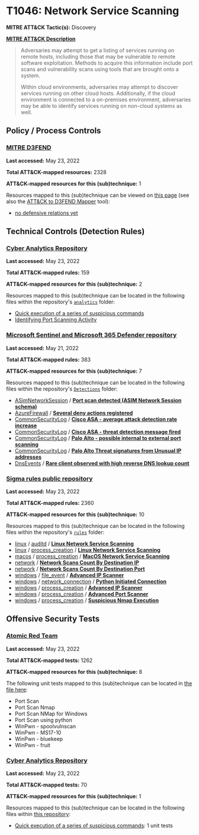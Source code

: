 # T1046: Network Service Scanning
**MITRE ATT&CK Tactic(s):** Discovery

**[MITRE ATT&CK Description](https://attack.mitre.org/techniques/T1046)**
<blockquote>Adversaries may attempt to get a listing of services running on remote hosts, including those that may be vulnerable to remote software exploitation. Methods to acquire this information include port scans and vulnerability scans using tools that are brought onto a system. 

Within cloud environments, adversaries may attempt to discover services running on other cloud hosts. Additionally, if the cloud environment is connected to a on-premises environment, adversaries may be able to identify services running on non-cloud systems as well.</blockquote>

## Policy / Process Controls
### [MITRE D3FEND](https://d3fend.mitre.org/)
**Last accessed:** May 23, 2022

**Total ATT&CK-mapped resources:** 2328

**ATT&CK-mapped resources for this (sub)technique:** 1

Resources mapped to this (sub)technique can be viewed on [this page](https://d3fend.mitre.org/) (see also the [ATT&CK to D3FEND Mapper](https://d3fend.mitre.org/tools/attack-mapper) tool):

* [no defensive relations yet](https://d3fend.mitre.org/technique/d3f:nodefensiverelationsyet)

## Technical Controls (Detection Rules)
### [Cyber Analytics Repository](https://car.mitre.org)
**Last accessed:** May 23, 2022

**Total ATT&CK-mapped rules:** 159

**ATT&CK-mapped resources for this (sub)technique:** 2

Resources mapped to this (sub)technique can be located in the following files within the repository's <code>[analytics](https://github.com/mitre-attack/car/blob/master/analytics)</code> folder:

* [Quick execution of a series of suspicious commands](https://github.com/mitre-attack/car/tree/master/analytics/CAR-2013-04-002.yaml)
* [Identifying Port Scanning Activity](https://github.com/mitre-attack/car/tree/master/analytics/CAR-2021-01-001.yaml)

### [Microsoft Sentinel and Microsoft 365 Defender repository](https://github.com/Azure/Azure-Sentinel)
**Last accessed:** May 21, 2022

**Total ATT&CK-mapped rules:** 383

**ATT&CK-mapped resources for this (sub)technique:** 7

Resources mapped to this (sub)technique can be located in the following files within the repository's <code>[Detections](https://github.com/Azure/Azure-Sentinel/tree/master/Detections)</code> folder:

* [ASimNetworkSession](https://github.com/Azure/Azure-Sentinel/tree/master/Detections/ASimNetworkSession/) / **[Port scan detected  (ASIM Network Session schema)](https://github.com/Azure/Azure-Sentinel/blob/master/Detections/ASimNetworkSession/PortScan.yaml)**
* [AzureFirewall](https://github.com/Azure/Azure-Sentinel/tree/master/Detections/AzureFirewall/) / **[Several deny actions registered](https://github.com/Azure/Azure-Sentinel/blob/master/Detections/AzureFirewall/SeveralDenyActionsRegistered.yaml)**
* [CommonSecurityLog](https://github.com/Azure/Azure-Sentinel/tree/master/Detections/CommonSecurityLog/) / **[Cisco ASA - average attack detection rate increase](https://github.com/Azure/Azure-Sentinel/blob/master/Detections/CommonSecurityLog/CiscoASA-AvgAttackDetectRateIncrease.yaml)**
* [CommonSecurityLog](https://github.com/Azure/Azure-Sentinel/tree/master/Detections/CommonSecurityLog/) / **[Cisco ASA - threat detection message fired](https://github.com/Azure/Azure-Sentinel/blob/master/Detections/CommonSecurityLog/CiscoASA-ThreatDetectionMessage.yaml)**
* [CommonSecurityLog](https://github.com/Azure/Azure-Sentinel/tree/master/Detections/CommonSecurityLog/) / **[Palo Alto - possible internal to external port scanning](https://github.com/Azure/Azure-Sentinel/blob/master/Detections/CommonSecurityLog/PaloAlto-PortScanning.yaml)**
* [CommonSecurityLog](https://github.com/Azure/Azure-Sentinel/tree/master/Detections/CommonSecurityLog/) / **[Palo Alto Threat signatures from Unusual IP addresses](https://github.com/Azure/Azure-Sentinel/blob/master/Detections/CommonSecurityLog/PaloAlto-UnusualThreatSignatures.yaml)**
* [DnsEvents](https://github.com/Azure/Azure-Sentinel/tree/master/Detections/DnsEvents/) / **[Rare client observed with high reverse DNS lookup count](https://github.com/Azure/Azure-Sentinel/blob/master/Detections/DnsEvents/DNS_HighReverseDNSCount_detection.yaml)**

### [Sigma rules public repository](https://github.com/SigmaHQ/sigma)
**Last accessed:** May 23, 2022

**Total ATT&CK-mapped rules:** 2360

**ATT&CK-mapped resources for this (sub)technique:** 10

Resources mapped to this (sub)technique can be located in the following files within the repository's <code>[rules](https://github.com/SigmaHQ/sigma/tree/master/rules)</code> folder:

* [linux](https://github.com/SigmaHQ/sigma/tree/master/rules/linux/) / [auditd](https://github.com/SigmaHQ/sigma/tree/master/rules/linux/auditd/) / **[Linux Network Service Scanning](https://github.com/SigmaHQ/sigma/blob/master/rules/linux/auditd/lnx_auditd_network_service_scanning.yml)**
* [linux](https://github.com/SigmaHQ/sigma/tree/master/rules/linux/) / [process_creation](https://github.com/SigmaHQ/sigma/tree/master/rules/linux/process_creation/) / **[Linux Network Service Scanning](https://github.com/SigmaHQ/sigma/blob/master/rules/linux/process_creation/proc_creation_lnx_network_service_scanning.yml)**
* [macos](https://github.com/SigmaHQ/sigma/tree/master/rules/macos/) / [process_creation](https://github.com/SigmaHQ/sigma/tree/master/rules/macos/process_creation/) / **[MacOS Network Service Scanning](https://github.com/SigmaHQ/sigma/blob/master/rules/macos/process_creation/proc_creation_macos_network_service_scanning.yml)**
* [network](https://github.com/SigmaHQ/sigma/tree/master/rules/network/) / **[Network Scans Count By Destination IP](https://github.com/SigmaHQ/sigma/blob/master/rules/network/net_susp_network_scan_by_ip.yml)**
* [network](https://github.com/SigmaHQ/sigma/tree/master/rules/network/) / **[Network Scans Count By Destination Port](https://github.com/SigmaHQ/sigma/blob/master/rules/network/net_susp_network_scan_by_port.yml)**
* [windows](https://github.com/SigmaHQ/sigma/tree/master/rules/windows/) / [file_event](https://github.com/SigmaHQ/sigma/tree/master/rules/windows/file_event/) / **[Advanced IP Scanner](https://github.com/SigmaHQ/sigma/blob/master/rules/windows/file_event/file_event_win_advanced_ip_scanner.yml)**
* [windows](https://github.com/SigmaHQ/sigma/tree/master/rules/windows/) / [network_connection](https://github.com/SigmaHQ/sigma/tree/master/rules/windows/network_connection/) / **[Python Initiated Connection](https://github.com/SigmaHQ/sigma/blob/master/rules/windows/network_connection/net_connection_win_python.yml)**
* [windows](https://github.com/SigmaHQ/sigma/tree/master/rules/windows/) / [process_creation](https://github.com/SigmaHQ/sigma/tree/master/rules/windows/process_creation/) / **[Advanced IP Scanner](https://github.com/SigmaHQ/sigma/blob/master/rules/windows/process_creation/proc_creation_win_advanced_ip_scanner.yml)**
* [windows](https://github.com/SigmaHQ/sigma/tree/master/rules/windows/) / [process_creation](https://github.com/SigmaHQ/sigma/tree/master/rules/windows/process_creation/) / **[Advanced Port Scanner](https://github.com/SigmaHQ/sigma/blob/master/rules/windows/process_creation/proc_creation_win_advanced_port_scanner.yml)**
* [windows](https://github.com/SigmaHQ/sigma/tree/master/rules/windows/) / [process_creation](https://github.com/SigmaHQ/sigma/tree/master/rules/windows/process_creation/) / **[Suspicious Nmap Execution](https://github.com/SigmaHQ/sigma/blob/master/rules/windows/process_creation/proc_creation_win_susp_nmap.yml)**


## Offensive Security Tests
### [Atomic Red Team](https://github.com/redcanaryco/atomic-red-team)
**Last accessed:** May 23, 2022

**Total ATT&CK-mapped tests:** 1262

**ATT&CK-mapped resources for this (sub)technique:** 8

The following unit tests mapped to this (sub)technique can be located in [the file here](https://github.com/redcanaryco/atomic-red-team/tree/master/atomics/T1046/T1046.yaml):

* Port Scan
* Port Scan Nmap
* Port Scan NMap for Windows
* Port Scan using python
* WinPwn - spoolvulnscan
* WinPwn - MS17-10
* WinPwn - bluekeep
* WinPwn - fruit

### [Cyber Analytics Repository](https://car.mitre.org)
**Last accessed:** May 23, 2022

**Total ATT&CK-mapped tests:** 70

**ATT&CK-mapped resources for this (sub)technique:** 1

Resources mapped to this (sub)technique can be located in the following files within [this repository](https://github.com/mitre-attack/car/blob/master/analytics):

* [Quick execution of a series of suspicious commands](https://github.com/mitre-attack/car/tree/master/analytics/CAR-2013-04-002.yaml): 1 unit tests

